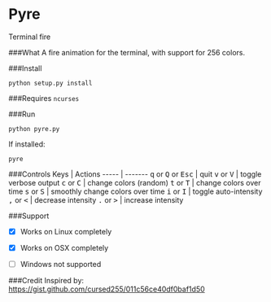 # Pyre
Terminal fire

###What
A fire animation for the terminal, with support for 256 colors.

###Install
```
python setup.py install
```

###Requires
`ncurses`

###Run
```
python pyre.py
```
If installed:
```
pyre
```

###Controls
Keys  | Actions
----- | -------
<kbd>q</kbd> or <kbd>Q</kbd> or <kbd>Esc</kbd> | quit
<kbd>v</kbd> or <kbd>V</kbd> | toggle verbose output
<kbd>c</kbd> or <kbd>C</kbd> | change colors (random)
<kbd>t</kbd> or <kbd>T</kbd> | change colors over time
<kbd>s</kbd> or <kbd>S</kbd> | smoothly change colors over time
<kbd>i</kbd> or <kbd>I</kbd> | toggle auto-intensity
<kbd>,</kbd> or <kbd><</kbd> | decrease intensity
<kbd>.</kbd> or <kbd>></kbd> | increase intensity

###Support
- [x] Works on Linux completely

- [x] Works on OSX completely

- [ ] Windows not supported

###Credit
Inspired by:
https://gist.github.com/cursed255/011c56ce40df0baf1d50
